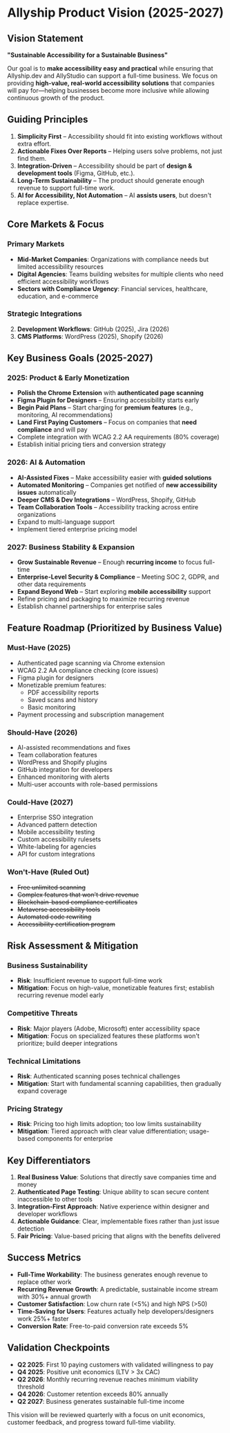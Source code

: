 # Allyship Product Vision (2025-2027)

## Vision Statement

**"Sustainable Accessibility for a Sustainable Business"**

Our goal is to **make accessibility easy and practical** while ensuring that Allyship.dev and AllyStudio can support a full-time business. We focus on providing **high-value, real-world accessibility solutions** that companies will pay for—helping businesses become more inclusive while allowing continuous growth of the product.

## Guiding Principles

1. **Simplicity First** – Accessibility should fit into existing workflows without extra effort.
2. **Actionable Fixes Over Reports** – Helping users solve problems, not just find them.
3. **Integration-Driven** – Accessibility should be part of **design & development tools** (Figma, GitHub, etc.).
4. **Long-Term Sustainability** – The product should generate enough revenue to support full-time work.
5. **AI for Accessibility, Not Automation** – AI **assists users**, but doesn't replace expertise.

## Core Markets & Focus

### Primary Markets
- **Mid-Market Companies**: Organizations with compliance needs but limited accessibility resources
- **Digital Agencies**: Teams building websites for multiple clients who need efficient accessibility workflows
- **Sectors with Compliance Urgency**: Financial services, healthcare, education, and e-commerce

### Strategic Integrations
2. **Development Workflows**: GitHub (2025), Jira (2026)
3. **CMS Platforms**: WordPress (2025), Shopify (2026)

## Key Business Goals (2025-2027)

### 2025: Product & Early Monetization
- **Polish the Chrome Extension** with **authenticated page scanning**
- **Figma Plugin for Designers** – Ensuring accessibility starts early
- **Begin Paid Plans** – Start charging for **premium features** (e.g., monitoring, AI recommendations)
- **Land First Paying Customers** – Focus on companies that **need compliance** and will pay
- Complete integration with WCAG 2.2 AA requirements (80% coverage)
- Establish initial pricing tiers and conversion strategy

### 2026: AI & Automation
- **AI-Assisted Fixes** – Make accessibility easier with **guided solutions**
- **Automated Monitoring** – Companies get notified of **new accessibility issues** automatically
- **Deeper CMS & Dev Integrations** – WordPress, Shopify, GitHub
- **Team Collaboration Tools** – Accessibility tracking across entire organizations
- Expand to multi-language support
- Implement tiered enterprise pricing model

### 2027: Business Stability & Expansion
- **Grow Sustainable Revenue** – Enough **recurring income** to focus full-time
- **Enterprise-Level Security & Compliance** – Meeting SOC 2, GDPR, and other data requirements
- **Expand Beyond Web** – Start exploring **mobile accessibility** support
- Refine pricing and packaging to maximize recurring revenue
- Establish channel partnerships for enterprise sales

## Feature Roadmap (Prioritized by Business Value)

### Must-Have (2025)
- Authenticated page scanning via Chrome extension
- WCAG 2.2 AA compliance checking (core issues)
- Figma plugin for designers
- Monetizable premium features:
  - PDF accessibility reports
  - Saved scans and history
  - Basic monitoring
- Payment processing and subscription management

### Should-Have (2026)
- AI-assisted recommendations and fixes
- Team collaboration features
- WordPress and Shopify plugins
- GitHub integration for developers
- Enhanced monitoring with alerts
- Multi-user accounts with role-based permissions

### Could-Have (2027)
- Enterprise SSO integration
- Advanced pattern detection
- Mobile accessibility testing
- Custom accessibility rulesets
- White-labeling for agencies
- API for custom integrations

### Won't-Have (Ruled Out)
- ~~Free unlimited scanning~~
- ~~Complex features that won't drive revenue~~
- ~~Blockchain-based compliance certificates~~
- ~~Metaverse accessibility tools~~
- ~~Automated code rewriting~~
- ~~Accessibility certification program~~

## Risk Assessment & Mitigation

### Business Sustainability
- **Risk**: Insufficient revenue to support full-time work
- **Mitigation**: Focus on high-value, monetizable features first; establish recurring revenue model early

### Competitive Threats
- **Risk**: Major players (Adobe, Microsoft) enter accessibility space
- **Mitigation**: Focus on specialized features these platforms won't prioritize; build deeper integrations

### Technical Limitations
- **Risk**: Authenticated scanning poses technical challenges
- **Mitigation**: Start with fundamental scanning capabilities, then gradually expand coverage

### Pricing Strategy
- **Risk**: Pricing too high limits adoption; too low limits sustainability
- **Mitigation**: Tiered approach with clear value differentiation; usage-based components for enterprise

## Key Differentiators

1. **Real Business Value**: Solutions that directly save companies time and money
2. **Authenticated Page Testing**: Unique ability to scan secure content inaccessible to other tools
3. **Integration-First Approach**: Native experience within designer and developer workflows
4. **Actionable Guidance**: Clear, implementable fixes rather than just issue detection
5. **Fair Pricing**: Value-based pricing that aligns with the benefits delivered

## Success Metrics

- **Full-Time Workability**: The business generates enough revenue to replace other work
- **Recurring Revenue Growth**: A predictable, sustainable income stream with 30%+ annual growth
- **Customer Satisfaction**: Low churn rate (<5%) and high NPS (>50)
- **Time-Saving for Users**: Features actually help developers/designers work 25%+ faster
- **Conversion Rate**: Free-to-paid conversion rate exceeds 5%

## Validation Checkpoints

- **Q2 2025**: First 10 paying customers with validated willingness to pay
- **Q4 2025**: Positive unit economics (LTV > 3x CAC)
- **Q2 2026**: Monthly recurring revenue reaches minimum viability threshold
- **Q4 2026**: Customer retention exceeds 80% annually
- **Q2 2027**: Business generates sustainable full-time income

This vision will be reviewed quarterly with a focus on unit economics, customer feedback, and progress toward full-time viability.
